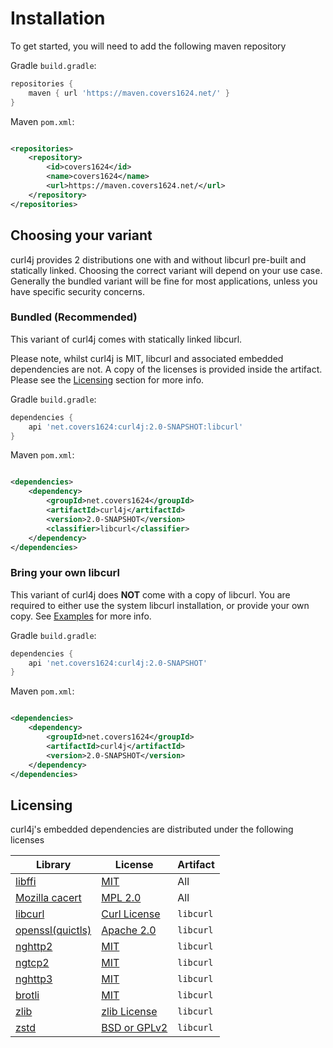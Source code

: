 # Installation

To get started, you will need to add the following maven repository

Gradle `build.gradle`:

```groovy
repositories {
    maven { url 'https://maven.covers1624.net/' }
}
```

Maven `pom.xml`:

```xml

<repositories>
    <repository>
        <id>covers1624</id>
        <name>covers1624</name>
        <url>https://maven.covers1624.net/</url>
    </repository>
</repositories>
```

## Choosing your variant

curl4j provides 2 distributions one with and without libcurl pre-built and statically linked.
Choosing the correct variant will depend on your use case. Generally the bundled variant will
be fine for most applications, unless you have specific security concerns.

### Bundled (Recommended)

This variant of curl4j comes with statically linked libcurl.

Please note, whilst curl4j is MIT, libcurl and associated embedded dependencies are not.
A copy of the licenses is provided inside the artifact. Please see the [Licensing](#licensing) section for more info.

Gradle `build.gradle`:

```groovy
dependencies {
    api 'net.covers1624:curl4j:2.0-SNAPSHOT:libcurl'
}
```

Maven `pom.xml`:

```xml

<dependencies>
    <dependency>
        <groupId>net.covers1624</groupId>
        <artifactId>curl4j</artifactId>
        <version>2.0-SNAPSHOT</version>
        <classifier>libcurl</classifier>
    </dependency>
</dependencies>
```

### Bring your own libcurl

This variant of curl4j does **NOT** come with a copy of libcurl. You are required to either
use the system libcurl installation, or provide your own copy. See [Examples](EXAMPLES.md#native-libraries) for more info.

Gradle `build.gradle`:

```groovy
dependencies {
    api 'net.covers1624:curl4j:2.0-SNAPSHOT'
}
```

Maven `pom.xml`:

```xml

<dependencies>
    <dependency>
        <groupId>net.covers1624</groupId>
        <artifactId>curl4j</artifactId>
        <version>2.0-SNAPSHOT</version>
    </dependency>
</dependencies>
```

## Licensing

curl4j's embedded dependencies are distributed under the following licenses

| Library                                                | License                                                                                 | Artifact  |
|--------------------------------------------------------|-----------------------------------------------------------------------------------------|-----------|
| [libffi](https://github.com/libffi/libffi)             | [MIT](https://github.com/libffi/libffi/blob/master/LICENSE)                             | All       |
| [Mozilla cacert](https://curl.se/docs/caextract.html)  | [MPL 2.0](https://www.mozilla.org/en-US/MPL/2.0/)                                       | All       |
| [libcurl](https://github.com/curl/curl)                | [Curl License](https://curl.se/docs/copyright.html)                                     | `libcurl` |
| [openssl(quictls)](https://github.com/quictls/openssl) | [Apache 2.0](https://github.com/quictls/openssl/blob/openssl-3.0.10%2Bquic/LICENSE.txt) | `libcurl` |
| [nghttp2](https://github.com/nghttp2/nghttp2)          | [MIT](https://github.com/nghttp2/nghttp2/blob/master/COPYING)                           | `libcurl` |
| [ngtcp2](https://github.com/ngtcp2/ngtcp2)             | [MIT](https://github.com/ngtcp2/ngtcp2/blob/main/COPYING)                               | `libcurl` |
| [nghttp3](https://github.com/ngtcp2/nghttp3)           | [MIT](https://github.com/ngtcp2/nghttp3/blob/main/COPYING)                              | `libcurl` |
| [brotli](https://github.com/google/brotli)             | [MIT](https://github.com/google/brotli/blob/master/LICENSE)                             | `libcurl` |
| [zlib](https://github.com/madler/zlib)                 | [zlib License](https://github.com/madler/zlib/blob/develop/LICENSE)                     | `libcurl` |
| [zstd](https://github.com/facebook/zstd)               | [BSD or GPLv2](https://github.com/facebook/zstd#license)                                | `libcurl` |
